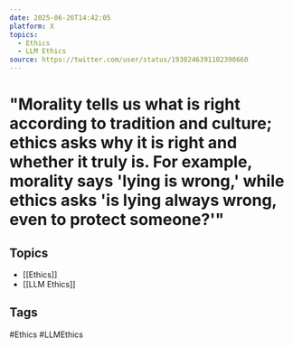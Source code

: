 ```yaml
---
date: 2025-06-26T14:42:05
platform: X
topics:
  - Ethics
  - LLM Ethics
source: https://twitter.com/user/status/1938246391102390660
---
```

# "Morality tells us what is right according to tradition and culture; ethics asks why it is right and whether it truly is. For example, morality says 'lying is wrong,' while ethics asks 'is lying always wrong, even to protect someone?'"

## Topics
- [[Ethics]]
- [[LLM Ethics]]

## Tags
#Ethics #LLMEthics